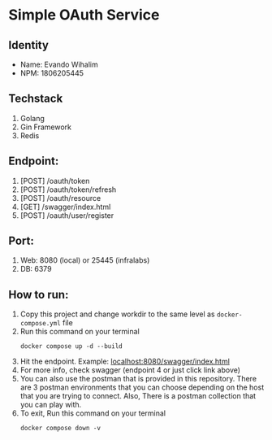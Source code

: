 # Simple OAuth Service
## Identity
* Name: Evando Wihalim
* NPM: 1806205445
## Techstack
1. Golang
2. Gin Framework
3. Redis

## Endpoint:
1. [POST] /oauth/token
2. [POST] /oauth/token/refresh
3. [POST] /oauth/resource
4. [GET] /swagger/index.html
5. [POST] /oauth/user/register

## Port:
1. Web: 8080 (local) or 25445 (infralabs)
2. DB: 6379

## How to run:
1. Copy this project and change workdir to the same level as ```docker-compose.yml``` file
2. Run this command on your terminal
    ```console 
    docker compose up -d --build
    ```
3. Hit the endpoint. Example: [localhost:8080/swagger/index.html](http://localhost:8080/swagger/index.html)
4. For more info, check swagger (endpoint 4 or just click link above)
5. You can also use the postman that is provided in this repository. There are 3 postman environments that you can choose depending on the host that you are trying to connect. Also, There is a postman collection that you can play with.
6. To exit, Run this command on your terminal
    ```console 
    docker compose down -v
    ```